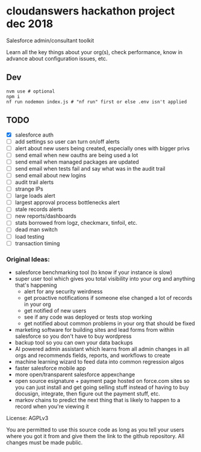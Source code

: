 # cloudanswers hackathon project dec 2018

Salesforce admin/consultant toolkit

Learn all the key things about your org(s), check performance, know in advance about configuration issues, etc.

## Dev

    nvm use # optional
    npm i
    nf run nodemon index.js # "nf run" first or else .env isn't applied

## TODO

- [x] salesforce auth
- [ ] add settings so user can turn on/off alerts
- [ ] alert about new users being created, especially ones with bigger privs
- [ ] send email when new oauths are being used a lot
- [ ] send email when managed packages are updated
- [ ] send email when tests fail and say what was in the audit trail
- [ ] send email about new logins
- [ ] audit trail alerts
- [ ] strange IPs
- [ ] large loads alert
- [ ] largest approval process bottlenecks alert
- [ ] stale records alerts
- [ ] new reports/dashboards
- [ ] stats borrowed from logz, checkmarx, tinfoil, etc.
- [ ] dead man switch
- [ ] load testing
- [ ] transaction timing

### Original Ideas:

- salesforce benchmarking tool (to know if your instance is slow)
- super user tool which gives you total visibility into your org and anything that's happening
  - alert for any security weirdness
  - get proactive notifications if someone else changed a lot of records in your org
  - get notified of new users
  - see if any code was deployed or tests stop working
  - get notified about common problems in your org that should be fixed
- marketing software for building sites and lead forms from within salesforce so you don't have to buy wordpress
- backup tool so you can own your data backups
- AI powered admin assistant which learns from all admin changes in all orgs and recommends fields, reports, and workflows to create
- machine learning wizard to feed data into common regression algos
- faster salesforce mobile app
- more open/transparent salesforce appexchange
- open source esignature + payment page hosted on force.com sites so you can just install and get going selling stuff instead of having to buy docusign, integrate, then figure out the payment stuff, etc.
- markov chains to predict the next thing that is likely to happen to a record when you're viewing it

License: AGPLv3

You are permitted to use this source code as long as you tell your users where you got it from and give them the link to the github repository. All changes must be made public.

